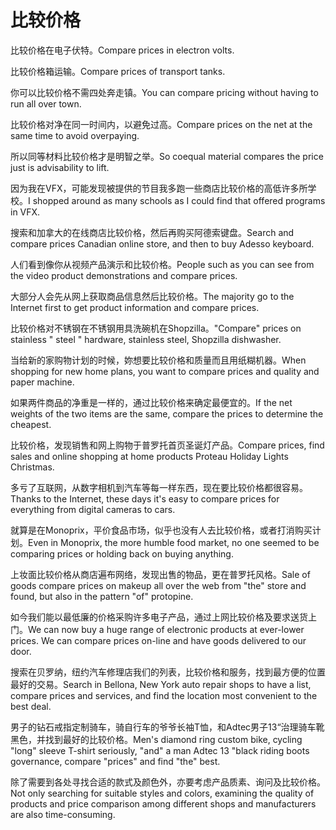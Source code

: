 # 比较价格

<p><span class="chinese">比较价格在电子伏特。</span><span class="english">Compare prices in electron volts.</span></p>

<p><span class="chinese">比较价格箱运输。</span><span class="english">Compare prices of transport tanks.</span></p>

<p><span class="chinese">你可以比较价格不需四处奔走镇。</span><span class="english">You can compare pricing without having to run all over town.</span></p>

<p><span class="chinese">比较价格对净在同一时间内，以避免过高。</span><span class="english">Compare prices on the net at the same time to avoid overpaying.</span></p>

<p><span class="chinese">所以同等材料比较价格才是明智之举。</span><span class="english">So coequal material compares the price just is advisability to lift.</span></p>

<p><span class="chinese">因为我在VFX，可能发现被提供的节目我多跑一些商店比较价格的高低许多所学校。</span><span class="english">I shopped around as many schools as I could find that offered programs in VFX.</span></p>

<p><span class="chinese">搜索和加拿大的在线商店比较价格，然后再购买阿德索键盘。</span><span class="english">Search and compare prices Canadian online store, and then to buy Adesso keyboard.</span></p>

<p><span class="chinese">人们看到像你从视频产品演示和比较价格。</span><span class="english">People such as you can see from the video product demonstrations and compare prices.</span></p>

<p><span class="chinese">大部分人会先从网上获取商品信息然后比较价格。</span><span class="english">The majority go to the Internet first to get product information and compare prices.</span></p>

<p><span class="chinese">比较价格对不锈钢在不锈钢用具洗碗机在Shopzilla。</span><span class="english">"Compare" prices on stainless " steel " hardware, stainless steel, Shopzilla dishwasher.</span></p>

<p><span class="chinese">当给新的家购物计划的时候，妳想要比较价格和质量而且用纸糊机器。</span><span class="english">When shopping for new home plans, you want to compare prices and quality and paper machine.</span></p>

<p><span class="chinese">如果两件商品的净重是一样的，通过比较价格来确定最便宜的。</span><span class="english">If the net weights of the two items are the same, compare the prices to determine the cheapest.</span></p>

<p><span class="chinese">比较价格，发现销售和网上购物于普罗托首页圣诞灯产品。</span><span class="english">Compare prices, find sales and online shopping at home products Proteau Holiday Lights Christmas.</span></p>

<p><span class="chinese">多亏了互联网，从数字相机到汽车等每一样东西，现在要比较价格都很容易。</span><span class="english">Thanks to the Internet, these days it's easy to compare prices for everything from digital cameras to cars.</span></p>

<p><span class="chinese">就算是在Monoprix，平价食品市场，似乎也没有人去比较价格，或者打消购买计划。</span><span class="english">Even in Monoprix, the more humble food market, no one seemed to be comparing prices or holding back on buying anything.</span></p>

<p><span class="chinese">上妆面比较价格从商店遍布网络，发现出售的物品，更在普罗托风格。</span><span class="english">Sale of goods compare prices on makeup all over the web from "the" store and found, but also in the pattern "of" protopine.</span></p>

<p><span class="chinese">如今我们能以最低廉的价格采购许多电子产品，通过上网比较价格及要求送货上门。</span><span class="english">We can now buy a huge range of electronic products at ever-lower prices. We can compare prices on-line and have goods delivered to our door.</span></p>

<p><span class="chinese">搜索在贝罗纳，纽约汽车修理店我们的列表，比较价格和服务，找到最方便的位置最好的交易。</span><span class="english">Search in Bellona, New York auto repair shops to have a list, compare prices and services, and find the location most convenient to the best deal.</span></p>

<p><span class="chinese">男子的钻石戒指定制骑车，骑自行车的爷爷长袖T恤，和Adtec男子13“治理骑车靴黑色，并找到最好的比较价格。</span><span class="english">Men's diamond ring custom bike, cycling "long" sleeve T-shirt seriously, "and" a man Adtec 13 "black riding boots governance, compare "prices" and find "the" best.</span></p>

<p><span class="chinese">除了需要到各处寻找合适的款式及颜色外，亦要考虑产品质素、询问及比较价格。</span><span class="english">Not only searching for suitable styles and colors, examining the quality of products and price comparison among different shops and manufacturers are also time-consuming.</span></p>

